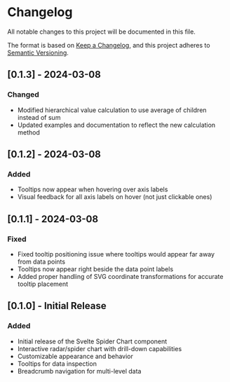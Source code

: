 # Changelog

All notable changes to this project will be documented in this file.

The format is based on [Keep a Changelog](https://keepachangelog.com/en/1.0.0/),
and this project adheres to [Semantic Versioning](https://semver.org/spec/v2.0.0.html).

## [0.1.3] - 2024-03-08

### Changed
- Modified hierarchical value calculation to use average of children instead of sum
- Updated examples and documentation to reflect the new calculation method

## [0.1.2] - 2024-03-08

### Added
- Tooltips now appear when hovering over axis labels
- Visual feedback for all axis labels on hover (not just clickable ones)

## [0.1.1] - 2024-03-08

### Fixed
- Fixed tooltip positioning issue where tooltips would appear far away from data points
- Tooltips now appear right beside the data point labels
- Added proper handling of SVG coordinate transformations for accurate tooltip placement

## [0.1.0] - Initial Release

### Added
- Initial release of the Svelte Spider Chart component
- Interactive radar/spider chart with drill-down capabilities
- Customizable appearance and behavior
- Tooltips for data inspection
- Breadcrumb navigation for multi-level data 